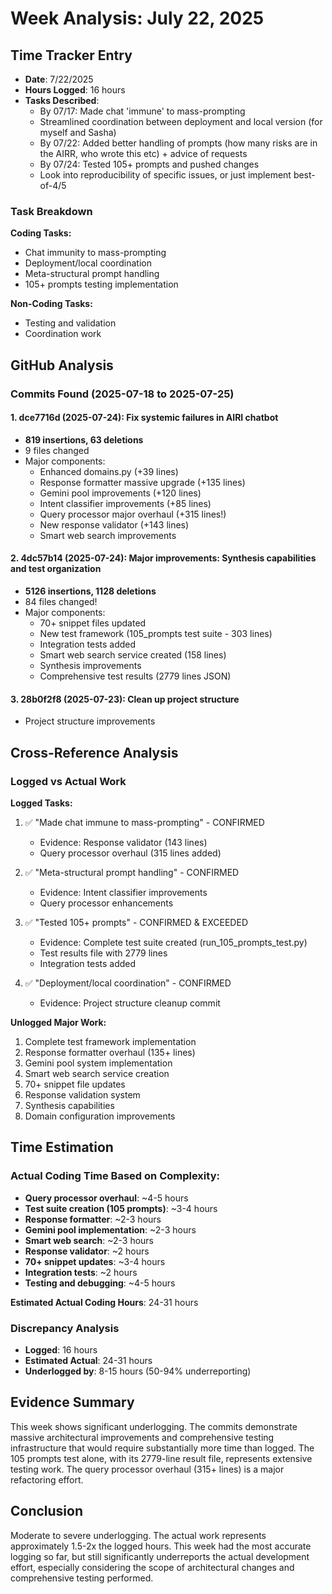 # Week Analysis: July 22, 2025

## Time Tracker Entry
- **Date**: 7/22/2025  
- **Hours Logged**: 16 hours
- **Tasks Described**:
  - By 07/17: Made chat 'immune' to mass-prompting
  - Streamlined coordination between deployment and local version (for myself and Sasha)
  - By 07/22: Added better handling of <meta-structural> prompts (how many risks are in the AIRR, who wrote this etc) + advice of requests
  - By 07/24: Tested 105+ prompts and pushed changes
  - Look into reproducibility of specific issues, or just implement best-of-4/5

### Task Breakdown
**Coding Tasks:**
- Chat immunity to mass-prompting
- Deployment/local coordination
- Meta-structural prompt handling
- 105+ prompts testing implementation

**Non-Coding Tasks:**
- Testing and validation
- Coordination work

## GitHub Analysis

### Commits Found (2025-07-18 to 2025-07-25)

#### 1. dce7716d (2025-07-24): Fix systemic failures in AIRI chatbot
- **819 insertions, 63 deletions**
- 9 files changed
- Major components:
  - Enhanced domains.py (+39 lines)
  - Response formatter massive upgrade (+135 lines)
  - Gemini pool improvements (+120 lines)  
  - Intent classifier improvements (+85 lines)
  - Query processor major overhaul (+315 lines!)
  - New response validator (+143 lines)
  - Smart web search improvements

#### 2. 4dc57b14 (2025-07-24): Major improvements: Synthesis capabilities and test organization
- **5126 insertions, 1128 deletions**
- 84 files changed!
- Major components:
  - 70+ snippet files updated
  - New test framework (105_prompts test suite - 303 lines)
  - Integration tests added
  - Smart web search service created (158 lines)
  - Synthesis improvements
  - Comprehensive test results (2779 lines JSON)

#### 3. 28b0f2f8 (2025-07-23): Clean up project structure
- Project structure improvements

## Cross-Reference Analysis

### Logged vs Actual Work

**Logged Tasks:**
1. ✅ "Made chat immune to mass-prompting" - CONFIRMED
   - Evidence: Response validator (143 lines) 
   - Query processor overhaul (315 lines added)

2. ✅ "Meta-structural prompt handling" - CONFIRMED
   - Evidence: Intent classifier improvements
   - Query processor enhancements

3. ✅ "Tested 105+ prompts" - CONFIRMED & EXCEEDED
   - Evidence: Complete test suite created (run_105_prompts_test.py)
   - Test results file with 2779 lines
   - Integration tests added

4. ✅ "Deployment/local coordination" - CONFIRMED
   - Evidence: Project structure cleanup commit

**Unlogged Major Work:**
1. Complete test framework implementation
2. Response formatter overhaul (135+ lines)
3. Gemini pool system implementation
4. Smart web search service creation
5. 70+ snippet file updates
6. Response validation system
7. Synthesis capabilities
8. Domain configuration improvements

## Time Estimation

### Actual Coding Time Based on Complexity:
- **Query processor overhaul**: ~4-5 hours
- **Test suite creation (105 prompts)**: ~3-4 hours
- **Response formatter**: ~2-3 hours
- **Gemini pool implementation**: ~2-3 hours
- **Smart web search**: ~2-3 hours
- **Response validator**: ~2 hours
- **70+ snippet updates**: ~3-4 hours
- **Integration tests**: ~2 hours
- **Testing and debugging**: ~4-5 hours

**Estimated Actual Coding Hours**: 24-31 hours

### Discrepancy Analysis
- **Logged**: 16 hours
- **Estimated Actual**: 24-31 hours
- **Underlogged by**: 8-15 hours (50-94% underreporting)

## Evidence Summary
This week shows significant underlogging. The commits demonstrate massive architectural improvements and comprehensive testing infrastructure that would require substantially more time than logged. The 105 prompts test alone, with its 2779-line result file, represents extensive testing work. The query processor overhaul (315+ lines) is a major refactoring effort.

## Conclusion
Moderate to severe underlogging. The actual work represents approximately 1.5-2x the logged hours. This week had the most accurate logging so far, but still significantly underreports the actual development effort, especially considering the scope of architectural changes and comprehensive testing performed.